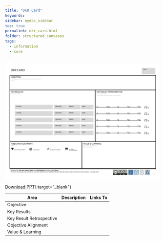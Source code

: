 ```yaml
---
title: "OKR Card"
keywords: 
sidebar: mydoc_sidebar
toc: true
permalink: okr_card.html
folder: structured_canvases
tags: 
  - information
  - core
---
```



![image001](media/okr_card001.svg)

[Download PPT](media/ppt/okr_card.ppt){:target="_blank"}

| Area | Description | Links To |
| --- | --- | --- |
| Objective |   |   |
| Key Results |   |   |
| Key Result Retrospective |   |   |
| Objective Alignment |   |   |
| Value & Learning |   |   |
